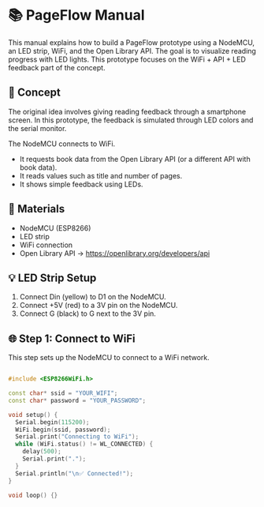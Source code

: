 # 📚 PageFlow Manual

This manual explains how to build a PageFlow prototype using a NodeMCU, an LED strip, WiFi, and the Open Library API.
The goal is to visualize reading progress with LED lights.
This prototype focuses on the WiFi + API + LED feedback part of the concept.

## 🧠 Concept

The original idea involves giving reading feedback through a smartphone screen.
In this prototype, the feedback is simulated through LED colors and the serial monitor.

The NodeMCU connects to WiFi.
- It requests book data from the Open Library API (or a different API with book data).
- It reads values such as title and number of pages.
- It shows simple feedback using LEDs.

## 🧰 Materials

- NodeMCU (ESP8266)
- LED strip
- WiFi connection
- Open Library API → https://openlibrary.org/developers/api

## 💡 LED Strip Setup
1. Connect Din (yellow) to D1 on the NodeMCU.
2. Connect +5V (red) to a 3V pin on the NodeMCU.
3. Connect G (black) to G next to the 3V pin.
 
## 🌐 Step 1: Connect to WiFi

This step sets up the NodeMCU to connect to a WiFi network.

```cpp

#include <ESP8266WiFi.h>

const char* ssid = "YOUR_WIFI";
const char* password = "YOUR_PASSWORD";

void setup() {
  Serial.begin(115200);
  WiFi.begin(ssid, password);
  Serial.print("Connecting to WiFi");
  while (WiFi.status() != WL_CONNECTED) {
    delay(500);
    Serial.print(".");
  }
  Serial.println("\n✅ Connected!");
}

void loop() {}

```

